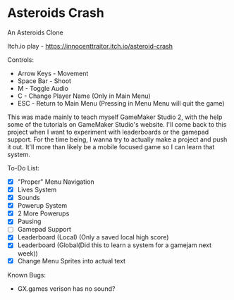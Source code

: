 # Asteroids Crash
 An Asteroids Clone

Itch.io play - https://innocenttraitor.itch.io/asteroid-crash

Controls:
* Arrow Keys - Movement
* Space Bar - Shoot
* M - Toggle Audio
* C - Change Player Name (Only in Main Menu)
* ESC - Return to Main Menu (Pressing in Menu Menu will quit the game)

This was made mainly to teach myself GameMaker Studio 2, with the help some of the tutorials on GameMaker Studio's website.
I'll come back to this project when I want to experiment with leaderboards or the gamepad support.
For the time being, I wanna try to actually make a project and push it out.
It'll more than likely be a mobile focused game so I can learn that system.


To-Do List:
- [x] "Proper" Menu Navigation
- [x] Lives System
- [x] Sounds
- [x] Powerup System
- [x] 2 More Powerups
- [x] Pausing
- [ ] Gamepad Support
- [x] Leaderboard (Local) (Only a saved local high score)
- [x] Leaderboard (Global(Did this to learn a system for a gamejam next week))
- [x] Change Menu Sprites into actual text

Known Bugs:
* GX.games verison has no sound?